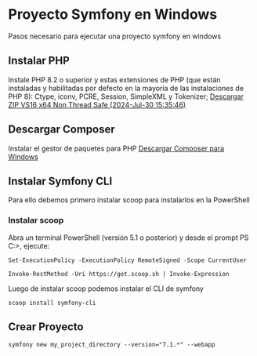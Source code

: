# Proyecto Symfony en Windows
Pasos necesario para ejecutar una proyecto symfony en windows

## Instalar PHP

Instale PHP 8.2 o superior y estas extensiones de PHP (que están instaladas y habilitadas por defecto en la mayoría de las instalaciones de PHP 8): Ctype, iconv, PCRE, Session, SimpleXML y Tokenizer;
[Descargar ZIP VS16 x64 Non Thread Safe (2024-Jul-30 15:35:46)](https://windows.php.net/downloads/releases/php-8.3.10-nts-Win32-vs16-x64.zip)

## Descargar Composer 

Instalar el gestor de paquetes para PHP
[Descargar Composer para Windows](https://getcomposer.org/Composer-Setup.exe)

## Instalar Symfony CLI

Para ello debemos primero instalar scoop para instalarlos en la PowerShell
	
### Instalar scoop
Abra un terminal PowerShell (versión 5.1 o posterior) y desde el prompt PS C:\>, ejecute:

```Set-ExecutionPolicy -ExecutionPolicy RemoteSigned -Scope CurrentUser```

```
Invoke-RestMethod -Uri https://get.scoop.sh | Invoke-Expression
```
Luego de instalar scoop podemos instalar el CLI de symfony

   ```scoop install symfony-cli```

## Crear Proyecto

  ```symfony new my_project_directory --version="7.1.*" --webapp```
